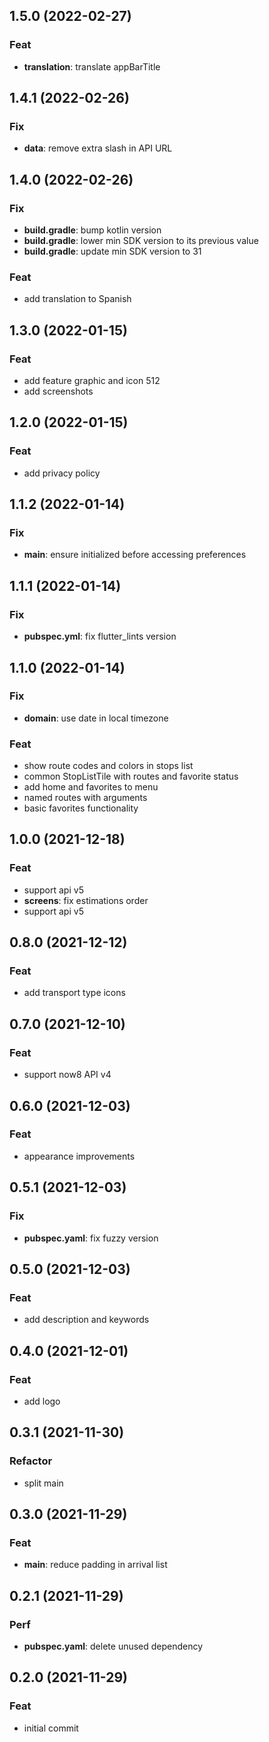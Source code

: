 ## 1.5.0 (2022-02-27)

### Feat

- **translation**: translate appBarTitle

## 1.4.1 (2022-02-26)

### Fix

- **data**: remove extra slash in API URL

## 1.4.0 (2022-02-26)

### Fix

- **build.gradle**: bump kotlin version
- **build.gradle**: lower min SDK version to its previous value
- **build.gradle**: update min SDK version to 31

### Feat

- add translation to Spanish

## 1.3.0 (2022-01-15)

### Feat

- add feature graphic and icon 512
- add screenshots

## 1.2.0 (2022-01-15)

### Feat

- add privacy policy

## 1.1.2 (2022-01-14)

### Fix

- **main**: ensure initialized before accessing preferences

## 1.1.1 (2022-01-14)

### Fix

- **pubspec.yml**: fix flutter_lints version

## 1.1.0 (2022-01-14)

### Fix

- **domain**: use date in local timezone

### Feat

- show route codes and colors in stops list
- common StopListTile with routes and favorite status
- add home and favorites to menu
- named routes with arguments
- basic favorites functionality

## 1.0.0 (2021-12-18)

### Feat

- support api v5
- **screens**: fix estimations order
- support api v5

## 0.8.0 (2021-12-12)

### Feat

- add transport type icons

## 0.7.0 (2021-12-10)

### Feat

- support now8 API v4

## 0.6.0 (2021-12-03)

### Feat

- appearance improvements

## 0.5.1 (2021-12-03)

### Fix

- **pubspec.yaml**: fix fuzzy version

## 0.5.0 (2021-12-03)

### Feat

- add description and keywords

## 0.4.0 (2021-12-01)

### Feat

- add logo

## 0.3.1 (2021-11-30)

### Refactor

- split main

## 0.3.0 (2021-11-29)

### Feat

- **main**: reduce padding in arrival list

## 0.2.1 (2021-11-29)

### Perf

- **pubspec.yaml**: delete unused dependency

## 0.2.0 (2021-11-29)

### Feat

- initial commit
